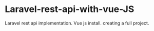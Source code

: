 # Laravel-rest-api-with-vue-JS
Laravel rest api implementation. Vue js install. creating a full project.
